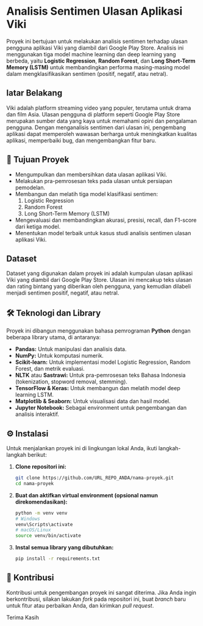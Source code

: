 
# Analisis Sentimen Ulasan Aplikasi Viki

Proyek ini bertujuan untuk melakukan analisis sentimen terhadap ulasan pengguna aplikasi Viki yang diambil dari Google Play Store. Analisis ini menggunakan tiga model machine learning dan deep learning yang berbeda, yaitu **Logistic Regression**, **Random Forest**, dan **Long Short-Term Memory (LSTM)** untuk membandingkan performa masing-masing model dalam mengklasifikasikan sentimen (positif, negatif, atau netral).

## latar Belakang

Viki adalah platform streaming video yang populer, terutama untuk drama dan film Asia. Ulasan pengguna di platform seperti Google Play Store merupakan sumber data yang kaya untuk memahami opini dan pengalaman pengguna. Dengan menganalisis sentimen dari ulasan ini, pengembang aplikasi dapat memperoleh wawasan berharga untuk meningkatkan kualitas aplikasi, memperbaiki bug, dan mengembangkan fitur baru.

## 🎯 Tujuan Proyek

  * Mengumpulkan dan membersihkan data ulasan aplikasi Viki.
  * Melakukan pra-pemrosesan teks pada ulasan untuk persiapan pemodelan.
  * Membangun dan melatih tiga model klasifikasi sentimen:
    1.  Logistic Regression
    2.  Random Forest
    3.  Long Short-Term Memory (LSTM)
  * Mengevaluasi dan membandingkan akurasi, presisi, recall, dan F1-score dari ketiga model.
  * Menentukan model terbaik untuk kasus studi analisis sentimen ulasan aplikasi Viki.

## Dataset

Dataset yang digunakan dalam proyek ini adalah kumpulan ulasan aplikasi Viki yang diambil dari Google Play Store. Ulasan ini mencakup teks ulasan dan rating bintang yang diberikan oleh pengguna, yang kemudian dilabeli menjadi sentimen positif, negatif, atau netral.

## 🛠️ Teknologi dan Library

Proyek ini dibangun menggunakan bahasa pemrograman **Python** dengan beberapa library utama, di antaranya:

  * **Pandas:** Untuk manipulasi dan analisis data.
  * **NumPy:** Untuk komputasi numerik.
  * **Scikit-learn:** Untuk implementasi model Logistic Regression, Random Forest, dan metrik evaluasi.
  * **NLTK** atau **Sastrawi:** Untuk pra-pemrosesan teks Bahasa Indonesia (tokenization, stopword removal, stemming).
  * **TensorFlow & Keras:** Untuk membangun dan melatih model deep learning LSTM.
  * **Matplotlib & Seaborn:** Untuk visualisasi data dan hasil model.
  * **Jupyter Notebook:** Sebagai environment untuk pengembangan dan analisis interaktif.


## ⚙️ Instalasi

Untuk menjalankan proyek ini di lingkungan lokal Anda, ikuti langkah-langkah berikut:

1.  **Clone repositori ini:**

    ```bash
    git clone https://github.com/URL_REPO_ANDA/nama-proyek.git
    cd nama-proyek
    ```

2.  **Buat dan aktifkan virtual environment (opsional namun direkomendasikan):**

    ```bash
    python -m venv venv
    # Windows
    venv\Scripts\activate
    # macOS/Linux
    source venv/bin/activate
    ```

3.  **Instal semua library yang dibutuhkan:**

    ```bash
    pip install -r requirements.txt
    ```


## 🤝 Kontribusi

Kontribusi untuk pengembangan proyek ini sangat diterima. Jika Anda ingin berkontribusi, silakan lakukan *fork* pada repositori ini, buat *branch* baru untuk fitur atau perbaikan Anda, dan kirimkan *pull request*.

Terima Kasih